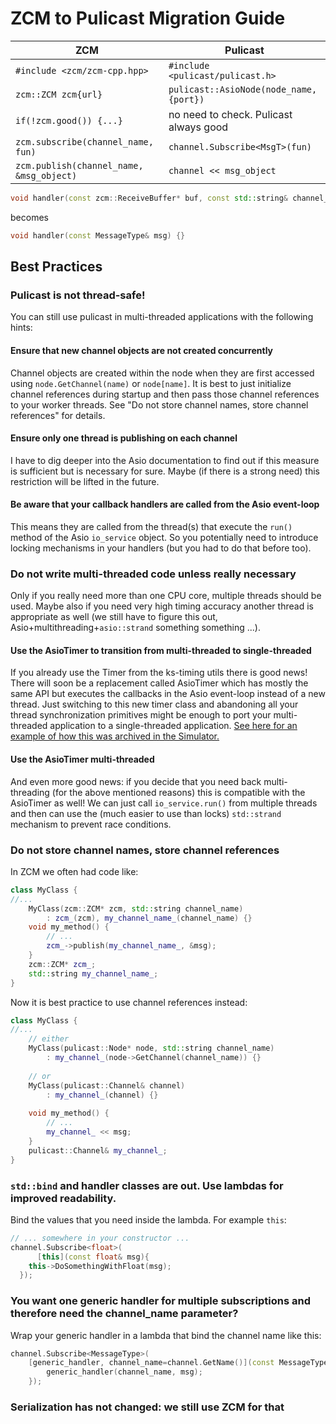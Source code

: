 # ZCM to Pulicast Migration Guide

ZCM  |  Pulicast
-----|---------
`#include <zcm/zcm-cpp.hpp>` | `#include <pulicast/pulicast.h>` 
`zcm::ZCM zcm{url}` | `pulicast::AsioNode(node_name, {port})` 
`if(!zcm.good()) {...}` | no need to check. Pulicast always good 
`zcm.subscribe(channel_name, fun)` | `channel.Subscribe<MsgT>(fun)` 
`zcm.publish(channel_name, &msg_object)` | `channel << msg_object`


```c++
void handler(const zcm::ReceiveBuffer* buf, const std::string& channel_name, const MessageType* msg) {}
```
becomes
```c++
void handler(const MessageType& msg) {}
```

## Best Practices

### Pulicast is not thread-safe!

You can still use pulicast in multi-threaded applications with the following hints:

#### Ensure that new channel objects are not created concurrently

Channel objects are created within the node when they are first accessed using `node.GetChannel(name)` or `node[name]`. It is best to just initialize channel references during startup and then pass those channel references to your worker threads. See "Do not store channel names, store channel references" for details.

#### Ensure only one thread is publishing on each channel

I have to dig deeper into the Asio documentation to find out if this measure is sufficient but is necessary for sure. Maybe (if there is a strong need) this restriction will be lifted in the future.

#### Be aware that your callback handlers are called from the Asio event-loop

This means they are called from the thread(s) that execute the `run()` method of the Asio `io_service` object. So you potentially need to introduce locking mechanisms in your handlers (but you had to do that before too).

### Do not write multi-threaded code unless really necessary

Only if you really need more than one CPU core, multiple threads should be used. Maybe also if you need very high timing accuracy another thread is appropriate as well (we still have to figure this out, Asio+multithreading+`asio::strand` something something ...). 

#### Use the AsioTimer to transition from multi-threaded to single-threaded

If you already use the Timer from the ks-timing utils there is good news! There will soon be a replacement called AsioTimer which has mostly the same API but executes the callbacks in the Asio event-loop instead of a new thread. Just switching to this new timer class and abandoning all your thread synchronization primitives might be enough to port your multi-threaded application to a single-threaded application. [See here for an example of how this was archived in the Simulator.](https://code.kiteswarms.com/kiteswarms/simulator/-/merge_requests/70/diffs)

#### Use the AsioTimer multi-threaded

And even more good news: if you decide that you need back multi-threading (for the above mentioned reasons) this is compatible with the AsioTimer as well! We can just call `io_service.run()` from multiple threads and then can use the (much easier to use than locks) `std::strand` mechanism to prevent race conditions.

### Do not store channel names, store channel references

In ZCM we often had code like:

```c++
class MyClass {
//...
    MyClass(zcm::ZCM* zcm, std::string channel_name) 
        : zcm_(zcm), my_channel_name_(channel_name) {}
    void my_method() {
        // ...
        zcm_->publish(my_channel_name_, &msg);
    }
  	zcm::ZCM* zcm_;
  	std::string my_channel_name_;
}
```

Now it is best practice to use channel references instead:

```c++
class MyClass {
//...
    // either
    MyClass(pulicast::Node* node, std::string channel_name) 
        : my_channel_(node->GetChannel(channel_name)) {}
    
    // or
    MyClass(pulicast::Channel& channel) 
        : my_channel_(channel) {}
    
    void my_method() {
        // ...
        my_channel_ << msg;
    }
  	pulicast::Channel& my_channel_;
}
```

### `std::bind` and handler classes are out. Use lambdas for improved readability.

Bind the values that you need inside the lambda. For example `this`:

```c++
// ... somewhere in your constructor ... 
channel.Subscribe<float>(
      [this](const float& msg){
    this->DoSomethingWithFloat(msg);
  });
```

### You want one generic handler for multiple subscriptions and therefore need the channel_name parameter?

Wrap your generic handler in a lambda that bind the channel name like this:

```c++
channel.Subscribe<MessageType>(
    [generic_handler, channel_name=channel.GetName()](const MessageType& msg) {
        generic_handler(channel_name, msg);
    });
```

### Serialization has not changed: we still use ZCM for that